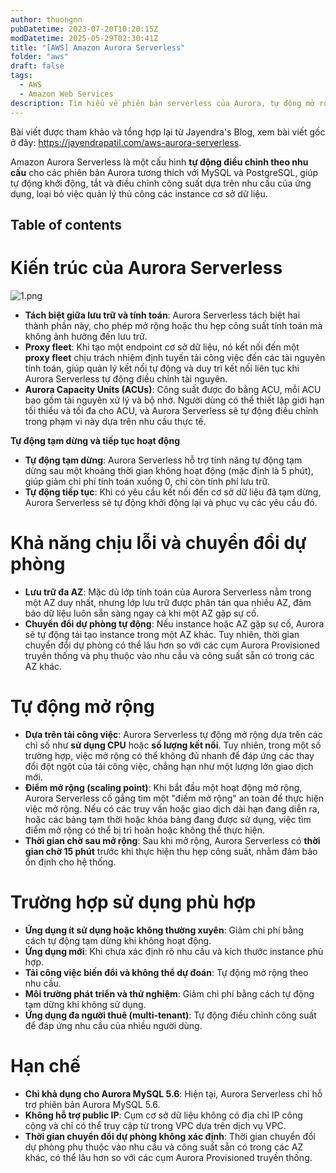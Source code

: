 ```yaml
---
author: thuongnn
pubDatetime: 2023-07-20T10:20:15Z
modDatetime: 2025-05-29T02:30:41Z
title: "[AWS] Amazon Aurora Serverless"
folder: "aws"
draft: false
tags:
  - AWS
  - Amazon Web Services
description: Tìm hiểu về phiên bản serverless của Aurora, tự động mở rộng theo nhu cầu và chỉ tính phí khi sử dụng.
---
```


Bài viết được tham khảo và tổng hợp lại từ Jayendra's Blog, xem bài viết gốc ở đây: https://jayendrapatil.com/aws-aurora-serverless.

Amazon Aurora Serverless là một cấu hình **tự động điều chỉnh theo nhu cầu** cho các phiên bản Aurora tương thích với MySQL và PostgreSQL, giúp tự động khởi động, tắt và điều chỉnh công suất dựa trên nhu cầu của ứng dụng, loại bỏ việc quản lý thủ công các instance cơ sở dữ liệu.

## Table of contents

# **Kiến trúc của Aurora Serverless**

![1.png](@/assets/images/aws/databases/aws-aurora-serverless/1.png)

- **Tách biệt giữa lưu trữ và tính toán**: Aurora Serverless tách biệt hai thành phần này, cho phép mở rộng hoặc thu hẹp công suất tính toán mà không ảnh hưởng đến lưu trữ.
- **Proxy fleet**: Khi tạo một endpoint cơ sở dữ liệu, nó kết nối đến một **proxy fleet** chịu trách nhiệm định tuyến tải công việc đến các tài nguyên tính toán, giúp quản lý kết nối tự động và duy trì kết nối liên tục khi Aurora Serverless tự động điều chỉnh tài nguyên.
- **Aurora Capacity Units (ACUs)**: Công suất được đo bằng ACU, mỗi ACU bao gồm tài nguyên xử lý và bộ nhớ. Người dùng có thể thiết lập giới hạn tối thiểu và tối đa cho ACU, và Aurora Serverless sẽ tự động điều chỉnh trong phạm vi này dựa trên nhu cầu thực tế.

**Tự động tạm dừng và tiếp tục hoạt động**

- **Tự động tạm dừng**: Aurora Serverless hỗ trợ tính năng tự động tạm dừng sau một khoảng thời gian không hoạt động (mặc định là 5 phút), giúp giảm chi phí tính toán xuống 0, chỉ còn tính phí lưu trữ.
- **Tự động tiếp tục**: Khi có yêu cầu kết nối đến cơ sở dữ liệu đã tạm dừng, Aurora Serverless sẽ tự động khởi động lại và phục vụ các yêu cầu đó.

# **Khả năng chịu lỗi và chuyển đổi dự phòng**

- **Lưu trữ đa AZ**: Mặc dù lớp tính toán của Aurora Serverless nằm trong một AZ duy nhất, nhưng lớp lưu trữ được phân tán qua nhiều AZ, đảm bảo dữ liệu luôn sẵn sàng ngay cả khi một AZ gặp sự cố.
- **Chuyển đổi dự phòng tự động**: Nếu instance hoặc AZ gặp sự cố, Aurora sẽ tự động tái tạo instance trong một AZ khác. Tuy nhiên, thời gian chuyển đổi dự phòng có thể lâu hơn so với các cụm Aurora Provisioned truyền thống và phụ thuộc vào nhu cầu và công suất sẵn có trong các AZ khác.

# **Tự động mở rộng**

- **Dựa trên tải công việc**: Aurora Serverless tự động mở rộng dựa trên các chỉ số như **sử dụng CPU** hoặc **số lượng kết nối**. Tuy nhiên, trong một số trường hợp, việc mở rộng có thể không đủ nhanh để đáp ứng các thay đổi đột ngột của tải công việc, chẳng hạn như một lượng lớn giao dịch mới.
- **Điểm mở rộng (scaling point)**: Khi bắt đầu một hoạt động mở rộng, Aurora Serverless cố gắng tìm một "điểm mở rộng" an toàn để thực hiện việc mở rộng. Nếu có các truy vấn hoặc giao dịch dài hạn đang diễn ra, hoặc các bảng tạm thời hoặc khóa bảng đang được sử dụng, việc tìm điểm mở rộng có thể bị trì hoãn hoặc không thể thực hiện.
- **Thời gian chờ sau mở rộng**: Sau khi mở rộng, Aurora Serverless có **thời gian chờ 15 phút** trước khi thực hiện thu hẹp công suất, nhằm đảm bảo ổn định cho hệ thống.

# **Trường hợp sử dụng phù hợp**

- **Ứng dụng ít sử dụng hoặc không thường xuyên**: Giảm chi phí bằng cách tự động tạm dừng khi không hoạt động.
- **Ứng dụng mới**: Khi chưa xác định rõ nhu cầu và kích thước instance phù hợp.
- **Tải công việc biến đổi và không thể dự đoán**: Tự động mở rộng theo nhu cầu.
- **Môi trường phát triển và thử nghiệm**: Giảm chi phí bằng cách tự động tạm dừng khi không sử dụng.
- **Ứng dụng đa người thuê (multi-tenant)**: Tự động điều chỉnh công suất để đáp ứng nhu cầu của nhiều người dùng.

# **Hạn chế**

- **Chỉ khả dụng cho Aurora MySQL 5.6**: Hiện tại, Aurora Serverless chỉ hỗ trợ phiên bản Aurora MySQL 5.6.
- **Không hỗ trợ public IP**: Cụm cơ sở dữ liệu không có địa chỉ IP công cộng và chỉ có thể truy cập từ trong VPC dựa trên dịch vụ VPC.
- **Thời gian chuyển đổi dự phòng không xác định**: Thời gian chuyển đổi dự phòng phụ thuộc vào nhu cầu và công suất sẵn có trong các AZ khác, có thể lâu hơn so với các cụm Aurora Provisioned truyền thống.
